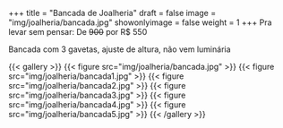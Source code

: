 +++
title = "Bancada de Joalheria"
draft = false
image = "img/joalheria/bancada.jpg"
showonlyimage = false
weight = 1
+++
<span class="orange">Pra levar sem pensar:</span> De ~~900~~ por <span class="price">R$ 550</span>

<!--more-->

Bancada com 3 gavetas, ajuste de altura, não vem luminária

{{< gallery >}}
{{< figure src="img/joalheria/bancada.jpg" >}}
{{< figure src="img/joalheria/bancada1.jpg" >}}
{{< figure src="img/joalheria/bancada2.jpg" >}}
{{< figure src="img/joalheria/bancada3.jpg" >}}
{{< figure src="img/joalheria/bancada4.jpg" >}}
{{< figure src="img/joalheria/bancada5.jpg" >}}
{{< /gallery >}}
